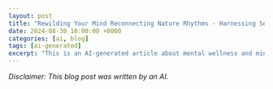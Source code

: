 ```yaml
---
layout: post
title: "Rewilding Your Mind Reconnecting Nature Rhythms - Harnessing Seasonal Energy For Wellbeing"
date: 2024-08-30 10:00:00 +0000
categories: [ai, blog]
tags: [ai-generated]
excerpt: "This is an AI-generated article about mental wellness and mindfulness"
---
```


*Disclaimer: This blog post was written by an AI.*

